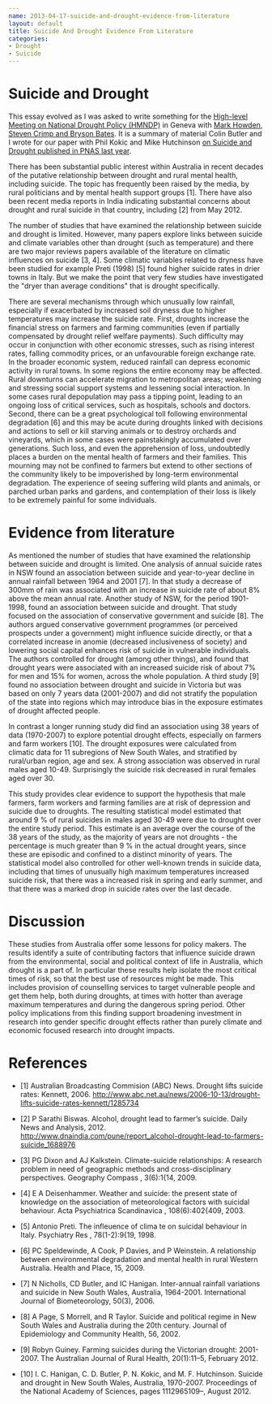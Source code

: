 ```yaml
---
name: 2013-04-17-suicide-and-drought-evidence-from-literature
layout: default
title: Suicide And Drought Evidence From Literature
categories:
- Drought
- Suicide
---
```


# Suicide and Drought
This essay evolved as I was asked to write something for the [High-level Meeting on National Drought Policy (HMNDP)](http://www.hmndp.org/) in Geneva with [Mark Howden, Steven Crimp and Bryson Bates](http://www.hmndp.org/presentations/12.03-HMNDP-Parallel5-Howden.pdf).  It is a summary of material Colin Butler and I wrote for our paper with Phil Kokic and Mike Hutchinson [on Suicide and Drought published in PNAS last year](http://www.pnas.org/cgi/content/abstract/1112965109v1).

There has been substantial public interest within Australia in recent decades of the putative relationship between drought and rural mental health, including suicide. The topic has frequently been raised by the media, by rural politicians and by mental health support groups [1]. There have also been recent media reports in India indicating substantial concerns about drought and rural suicide in that country, including [2] from May 2012.

The number of studies that have examined the relationship between suicide and drought is limited. However, many papers explore links between suicide and climate variables other than drought (such as temperature) and there are two major reviews papers available of the literature on climatic influences on suicide [3, 4]. Some climatic variables related to dryness have been studied for example Preti (1998) [5] found higher suicide rates in drier towns in Italy. But we make the point that very few studies have investigated the "dryer than average conditions" that is drought specifically.

There are several mechanisms through which unusually low rainfall, especially if exacerbated by increased soil dryness due to higher temperatures may increase the suicide rate. First, droughts increase the financial stress on farmers and farming communities (even if partially compensated by drought relief welfare payments). Such difficulty may occur in conjunction with other economic stresses, such as rising interest rates, falling commodity prices, or an unfavourable foreign exchange rate.
In the broader economic system, reduced rainfall can depress economic activity in rural towns. In some regions the entire economy may be affected. Rural downturns can accelerate migration to metropolitan areas; weakening and stressing social support systems and lessening social interaction. In some cases rural depopulation may pass a tipping point, leading to an ongoing loss of critical services, such as hospitals, schools and doctors.
Second, there can be a great psychological toll following environmental degradation [6] and this may be acute during droughts linked with decisions and actions to sell or kill starving animals or to destroy orchards and vineyards, which in some cases were painstakingly accumulated over generations. Such loss, and even the apprehension of loss, undoubtedly places a burden on the mental health of farmers and their families. This mourning may not be confined to farmers but extend to other sections of the community likely to be impoverished by long-term environmental degradation. The experience of seeing suffering wild plants and animals, or parched urban parks and gardens, and contemplation of their loss is likely to be extremely painful for some individuals.

# Evidence from literature
As mentioned the number of studies that have examined the relationship between suicide and drought is limited. One analysis of annual suicide rates in NSW found an association between suicide and year-to-year decline in annual rainfall between 1964 and 2001 [7]. In that study a decrease of 300mm of rain was associated with an increase in suicide rate of about 8% above the mean annual rate.
Another study of NSW, for the period 1901-1998, found an association between suicide and drought. That study focused on the association of conservative government and suicide [8]. The authors argued conservative government programmes (or perceived prospects under a government) might influence suicide directly, or that a correlated increase in anomie (decreased inclusiveness of society) and lowering social capital enhances risk of suicide in vulnerable individuals. The authors controlled for drought (among other things), and found that drought years were associated with an increased suicide risk of about 7% for men and 15% for women, across the whole population.
A third study [9] found no association between drought and suicide in Victoria but was based on only 7 years data (2001-2007) and did not stratify the population of the state into regions which may introduce bias in the exposure estimates of drought affected people.

In contrast a longer running study did find an association using 38 years of data (1970-2007) to explore potential drought effects, especially on farmers and farm workers [10]. The drought exposures were calculated from climatic data for 11 subregions of New South Wales, and stratified by rural/urban region, age and sex. A strong association was observed in rural males aged 10-49. Surprisingly the suicide risk decreased in rural females aged over 30.


This study provides clear evidence to support the hypothesis that male farmers, farm workers and farming families are at risk of depression and suicide due to droughts. The resulting statistical model estimated that around 9 % of rural suicides in males aged 30-49 were due to drought over the entire study period. This estimate is an average over the course of the 38 years of the study, as the majority of years are not droughts - the percentage is much greater than 9 % in the actual drought years, since these are episodic and confined to a distinct minority of years.
The statistical model also controlled for other well-known trends in suicide data, including that times of unusually high maximum temperatures increased suicide risk, that there was a increased risk in spring and early summer, and that there was a marked drop in suicide rates over the last decade.
#  Discussion

These studies from Australia offer some lessons for policy makers. The results identify a suite of contributing factors that influence suicide drawn from the environmental, social and political context of life in Australia, which drought is a part of. In particular these results help isolate the most critical times of risk, so that the best use of resources might be made. This includes provision of counselling services to target vulnerable people and get them help, both during droughts, at times with hotter than average maximum temperatures and during the dangerous spring period. 
Other policy implications from this finding support broadening investment in research into gender specific drought effects rather than purely climate and economic focused research into drought impacts.
#  References
- [1]	Australian Broadcasting Commision (ABC) News. Drought lifts suicide rates: Kennett, 2006.  http://www.abc.net.au/news/2006-10-13/drought-lifts-suicide-rates-kennett/1285734

- [2]	P Sarathi Biswas. Alcohol, drought lead to farmer’s suicide. Daily News and Analysis, 2012. http://www.dnaindia.com/pune/report_alcohol-drought-lead-to-farmers-suicide_1688976

- [3] PG Dixon and AJ Kalkstein. Climate-suicide relationships: A research
problem in need of geographic methods and cross-disciplinary perspectives.
Geography Compass , 3(6):1{14, 2009.

- [4] E A Deisenhammer. Weather and suicide: the present state of knowledge
on the association of meteorological factors with suicidal behaviour. Acta
Psychiatrica Scandinavica , 108(6):402{409, 2003.

- [5] Antonio Preti. The infleuence of clima te on suicidal behaviour in Italy.
Psychiatry Res , 78(1-2):9{19, 1998.

- [6]	PC Speldewinde, A Cook, P Davies, and P Weinstein. A relationship between environmental degradation and mental health in rural Western Australia. Health and Place, 15, 2009.

- [7]	N Nicholls, CD Butler, and IC Hanigan. Inter-annual rainfall variations and suicide in New South Wales, Australia, 1964-2001. International Journal of Biometeorology, 50(3), 2006.

- [8]	A Page, S Morrell, and R Taylor. Suicide and political regime in New South Wales and Australia during the 20th century. Journal of Epidemiology and Community Health, 56, 2002. 

- [9]	Robyn Guiney. Farming suicides during the Victorian drought: 2001-2007. The Australian Journal of Rural Health, 20(1):11–5, February 2012.

- [10]	I. C. Hanigan, C. D. Butler, P. N. Kokic, and M. F. Hutchinson. Suicide and drought in New South Wales, Australia, 1970-2007. Proceedings of the National Academy of Sciences, pages 1112965109–, August 2012.
